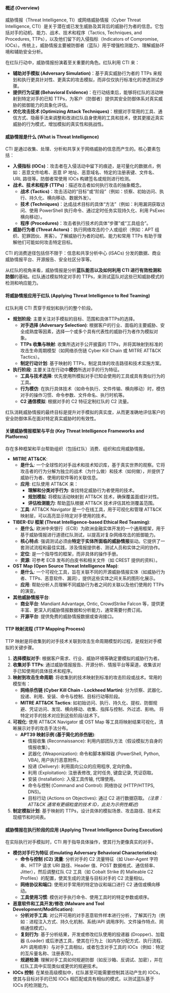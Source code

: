 #### 概述 (Overview)

威胁情报（Threat Intelligence, TI）或网络威胁情报（Cyber Threat Intelligence, CTI）是关于潜在或已发生威胁及其背后的威胁行为者的信息。它包括对手的动机、能力、战术、技术和程序（Tactics, Techniques, and Procedures, TTPs），以及他们留下的入侵指标（Indicators of Compromise, IOCs）。传统上，威胁情报主要被防御者（蓝队）用于增强检测能力、理解威胁环境和辅助安全分析。

在红队行动中，威胁情报扮演着至关重要的角色。红队利用 CTI 来：

- **辅助对手模拟 (Adversary Simulation)**：基于真实威胁行为者的 TTPs 来规划和执行更具针对性、更真实的攻击模拟，而非仅仅执行标准化的渗透测试步骤。
- **提供行为证据 (Behavioral Evidence)**：在行动结束后，能够将红队的活动映射到特定对手的已知 TTPs，为客户（防御者）提供其安全防御体系对真实威胁的抵御能力的具象化评估。
- **优化攻击技术 (Optimizing Attack Techniques)**：根据对手常用的工具、通信方式、隐蔽手法来调整和改进红队自身使用的工具和技术，使其更接近真实威胁的行为模式，增加模拟的真实性和挑战性。

#### 威胁情报是什么 (What is Threat Intelligence)

CTI 是通过收集、处理、分析和共享关于网络威胁的信息而产生的。核心要素包括：

- **入侵指标 (IOCs)**：攻击者在入侵活动中留下的痕迹，是可量化的数据点，例如：恶意文件哈希、恶意 IP 地址、恶意域名、特定的注册表键、文件名、URL 路径等。防御者常使用 IOCs 构建签名或规则进行检测。
- **战术、技术和程序 (TTPs)**：描述攻击者如何执行攻击的抽象概念。
    - **战术 (Tactics)**：攻击活动的“目标”或“阶段”（例如：侦察、初始访问、执行、持久化、横向移动、数据外发）。
    - **技术 (Techniques)**：达成战术目标的具体“方法”（例如：利用漏洞获取访问、使用 PowerShell 执行命令、通过定时任务实现持久化、利用 PsExec 横向移动）。
    - **程序 (Procedures)**：攻击者执行技术的具体“步骤”或“工具组合”。
- **威胁行为者 (Threat Actors)**：执行网络攻击的个人或组织（例如：APT 组织、犯罪团伙、黑客）。了解威胁行为者的动机、能力和常用 TTPs 有助于理解他们可能如何攻击特定目标。

CTI 的消费途径包括但不限于：信息和共享分析中心 (ISACs) 分发的数据、商业威胁情报平台、开源报告、安全社区分享等。

从红队的视角来看，威胁情报是分析**蓝队能否以及如何利用 CTI 进行有效检测和防御**的基础。红队通过模拟特定对手的 TTPs，来测试蓝队对这些已知威胁模式的检测和响应能力。

#### 将威胁情报应用于红队 (Applying Threat Intelligence to Red Teaming)

红队利用 CTI 贯穿于规划和执行的整个阶段。

- **规划阶段**: 主要关注对手模拟的目标、范围和具体TTPs的选择。
    - **对手选择 (Adversary Selection)**: 根据客户的行业、面临的主要威胁、安全成熟度等因素，选择一个或多个具有代表性的威胁行为者作为模拟对象。
    - **TTPs 收集与映射**: 收集所选对手公开披露的 TTPs，并将其映射到标准的攻击生命周期模型（如网络杀伤链 Cyber Kill Chain 或 MITRE ATT&CK Tactics）。
    - **制定行动计划**: 基于映射的 TTPs，制定具体的攻击路径和技术实施方案。
- **执行阶段**: 主要关注在行动中**模仿**所选对手的行为特征。
    - **工具与技术选择**: 优先使用所模拟对手已知会使用的工具或具有类似行为的工具。
    - **行为模仿**: 在执行具体技术（如命令执行、文件传输、横向移动）时，模仿对手的操作习惯、命令参数、文件命名、执行时机等。
    - **C2 通信模拟**: 根据对手的 C2 特征定制红队的 C2 流量。

红队消耗威胁情报的最终目标是提升对手模拟的真实度，从而更准确地评估客户的安全防御体系在面对特定真实威胁时的有效性。

#### 关键威胁情报框架与平台 (Key Threat Intelligence Frameworks and Platforms)

存在多种框架和平台帮助组织（包括红队）消费、组织和应用威胁情报。

- **MITRE ATT&CK**:
    - **是什么**: 一个全球性的对手战术和技术知识库，基于真实世界的观察。它将攻击者的行为分解为独立的战术（为什么做）和技术（如何做），并提供了威胁行为者、使用的软件等的关联信息。
    - **应用**: 红队使用 ATT&CK 来：
        - **理解和分类对手行为**: 查找特定威胁行为者使用的技术。
        - **规划模拟**: 将模拟活动映射到 ATT&CK 技术，确保覆盖面或针对性。
        - **评估检测能力**: 帮助蓝队根据 ATT&CK 技术评估其检测覆盖范围。
    - **工具**: ATT&CK Navigator 是一个在线工具，用于可视化和管理 ATT&CK 映射层，可以高亮显示特定对手使用的技术。
- **TIBER-EU 框架 (Threat Intelligence-based Ethical Red Teaming)**:
    - **是什么**: 欧洲中央银行（ECB）为欧洲金融实体开发的一个通用框架，用于基于威胁情报进行道德红队测试，以提高对复杂网络攻击的抵御能力。
    - **核心特点**: 强调测试必须由**特定于实体所面临的威胁情报**驱动。它提供了一套测试流程和最佳实践，涉及情报提供者、测试人员和实体之间的协作。
    - **定位**: 是一个指导性的框架，而非具体的操作手册。
    - **资源**: 可参考 ECB 发布的白皮书和相关文件（如 CREST 提供的资料）。
- **OST Map (Open Source Threat Intelligence Map)**:
    - **是什么**: 一个可视化工具，旨在关联不同的开源威胁情报实体（如威胁行为者、TTPs、恶意软件、漏洞），提供这些实体之间关系的图形化展示。
    - **应用**: 帮助分析人员理解不同威胁行为者之间的关联以及他们使用的 TTPs 的演变。
- **其他威胁情报平台**:
    - **商业平台**: Mandiant Advantage, Ontic, CrowdStrike Falcon 等，提供更丰富、更深入的威胁情报数据和分析能力，通常需要付费订阅。
    - **开源平台**: 提供免费的威胁情报数据或查询接口。

#### TTP 映射流程 (TTP Mapping Process)

TTP 映射是将收集到的对手技术关联到攻击生命周期模型的过程，是规划对手模拟的关键步骤。

1. **选择模拟对手**: 根据客户需求、行业、威胁环境等确定要模拟的威胁行为者。
2. **收集对手 TTPs**: 通过威胁情报报告、开源分析、情报平台等渠道，收集该对手已知使用的具体技术和程序。
3. **映射到攻击生命周期**: 将收集到的技术映射到标准的攻击阶段或战术。常用的模型有：
    - **网络杀伤链 (Cyber Kill Chain - Lockheed Martin)**: 分为侦察、武器化、投递、利用、安装、命令与控制、目标行动等阶段。
    - **MITRE ATT&CK Tactics**: 如初始访问、执行、持久化、提权、防御规避、凭证访问、发现、横向移动、收集、指挥与控制、外过滤、影响。 将特定对手的技术对应到这些阶段/战术下。
4. **可视化**: 使用 ATT&CK Navigator 或 OST Map 等工具将映射结果可视化，清晰展示对手的攻击手法分布。
    - **APT39 映射示例 (基于简化的杀伤链)**:
        - 情报收集 (Reconnaissance): 利用内部团队方法（假设模拟方自身的情报收集）。
        - 武器化 (Weaponization): 命令和脚本解释器 (PowerShell, Python, VBA), 用户执行恶意附件。
        - 投递 (Delivery): 利用面向公众的应用程序, 定向钓鱼。
        - 利用 (Exploitation): 注册表修改, 定时任务, 键盘记录, 凭证窃取。
        - 安装 (Installation): 入侵工具传输, 代理使用。
        - 命令与控制 (Command and Control): 网络协议 (HTTP/HTTPS, DNS)。
        - 目标行动 (Actions on Objectives): 通过 C2 进行数据窃取。 _(注意：ATT&CK 通常有更细粒度的技术 ID，此处为示例性概述)_
5. **制定模拟计划**: 基于映射的 TTPs，设计具体的模拟场景、攻击路径、技术实现细节和时间表。

#### 威胁情报在执行阶段的应用 (Applying Threat Intelligence During Execution)

在实际执行对手模拟时，CTI 用于指导具体操作，使其行为更像真实的对手。

- **模仿对手行为特征 (Emulating Adversary Behavioral Characteristics)**:
    - **命令与控制 (C2) 流量**: 分析对手的 C2 流量特征（如 User-Agent 字符串、HTTP 请求 URI 路径、Header 值、POST 数据格式、通信频率、Jitter），然后调整红队 C2 工具（如 Cobalt Strike 的 Malleable C2 Profiles）的配置，使其生成的流量与目标对手的 C2 流量相似。
    - **网络协议和端口**: 使用对手常用的特定协议和端口进行 C2 通信或横向移动。
    - **工具使用习惯**: 模仿对手执行命令、使用工具时的特定参数或顺序。
- **恶意软件和工具开发/修改 (Malware and Tool Development/Modification)**:
    - **分析对手工具**: 对公开可用的对手恶意软件样本进行分析，了解其行为（例如：进程注入方式、持久化机制、系统/API 调用序列、文件操作特点、网络通信模式）。
    - **复刻行为**: 基于分析结果，开发或修改红队使用的投递器 (Dropper)、加载器 (Loader) 或后渗透工具，使其在行为上（如内存分配方式、执行流程、API 调用顺序）与对手工具相似，或者包含对手工具的 IOCs（例如：特定的互斥量名称、注册表项）。
    - **规避检测**: 理解对手工具如何规避防御（如反沙箱、反调试、加密），并在红队工具中实现类似或更优的规避技术。
- **IOCs 控制**: 在某些高级模拟中，红队甚至可能需要控制其活动产生的 IOCs，使其与目标对手的已知 IOCs 相匹配或具有相似的模式，以测试蓝队基于 IOCs 的检测能力。